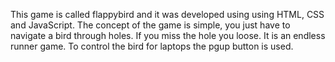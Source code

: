 This game is called flappybird and it was developed using using HTML, CSS and JavaScript. The concept of the game is simple, you just have to navigate a bird through holes. If you miss the hole you loose. It is an endless runner game. To control the bird for laptops the pgup button is used.
